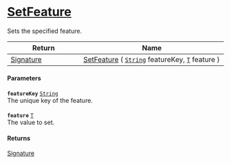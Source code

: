# [SetFeature](./Signature--SetFeature.md)

Sets the specified feature.

| Return<div><a href="#"><img width=225></a></div> | Name<div><a href="#"><img width=525></a></div> | 
| --- | --- | 
| [Signature](./../Signature.md) | [SetFeature](./Signature--SetFeature.md) ( [`String`](https://docs.microsoft.com/en-us/dotnet/api/System.String) featureKey, [`T`](./Signature--SetFeature.md) feature ) | 


#### Parameters
**`featureKey`**  [`String`](https://docs.microsoft.com/en-us/dotnet/api/System.String)<br>The unique key of the feature.<br><br>**`feature`**  [`T`](./Signature--SetFeature.md)<br>The value to set.
#### Returns
[Signature](./../Signature.md)<br>
